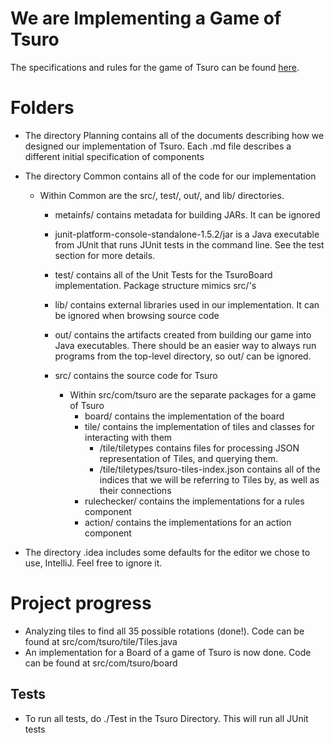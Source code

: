 

# We are Implementing a Game of Tsuro

The specifications and rules for the game of Tsuro can be found [here](https://ccs.neu.edu/home/matthias/4500-f19/tsuro.html). 

# Folders

  - The directory Planning contains all of the documents describing how we
  designed our implementation of Tsuro. Each .md file describes a different initial specification of components

  - The directory Common contains all of the code for our implementation

    - Within Common are the src/, test/, out/, and lib/ directories.

      - metainfs/ contains metadata for building JARs. It can be ignored

      - junit-platform-console-standalone-1.5.2/jar is a Java executable from JUnit that runs JUnit tests in the command line. See the test section for more details.

      - test/ contains all of the Unit Tests for the TsuroBoard implementation. Package structure mimics src/'s

      - lib/ contains external libraries used in our implementation. It can be ignored when browsing source code

      - out/ contains the artifacts created from building our game into Java executables. There should be an easier way to always run programs from the top-level directory, so out/ can be ignored.

      - src/ contains the source code for Tsuro
        - Within src/com/tsuro are the separate packages for a game of Tsuro
          - board/ contains the implementation of the board
          - tile/ contains the implementation of tiles and classes for interacting with them
            - /tile/tiletypes contains files for processing JSON  representation of Tiles, and querying them.
            - /tile/tiletypes/tsuro-tiles-index.json contains all of the indices that we will be referring to Tiles by, as well as their connections
          - rulechecker/ contains the implementations for a rules component
          - action/ contains the implementations for an action component

  - The directory .idea includes some defaults for the editor we chose to use, IntelliJ. Feel free
  to ignore it.
  

# Project progress

  - Analyzing tiles to find all 35 possible rotations (done!). Code can be found at src/com/tsuro/tile/Tiles.java
  - An implementation for a Board of a game of Tsuro is now done. Code can be found at src/com/tsuro/board

## Tests

  - To run all tests, do ./Test in the Tsuro Directory. This will run all JUnit
    tests
    
